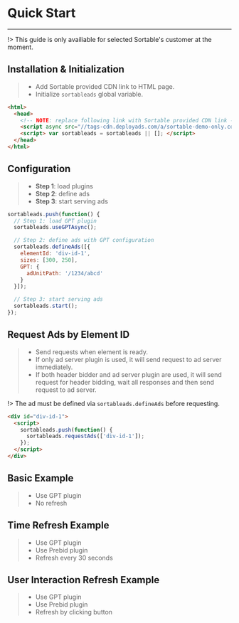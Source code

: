 # Quick Start

---

!> This guide is only availiable for selected Sortable's customer at the moment.

## Installation & Initialization

> * Add Sortable provided CDN link to HTML page.
> * Initialize `sortableads` global variable.

```html
<html>
  <head>
    <!-- NOTE: replace following link with Sortable provided CDN link -->
    <script async src="//tags-cdn.deployads.com/a/sortable-demo-only.com.js"></script>
    <script> var sortableads = sortableads || []; </script>
  </head>
</html>
```

## Configuration

> * **Step 1**: load plugins
> * **Step 2**: define ads
> * **Step 3**: start serving ads

```js
sortableads.push(function() {
  // Step 1: load GPT plugin
  sortableads.useGPTAsync();

  // Step 2: define ads with GPT configuration
  sortableads.defineAds([{
    elementId: 'div-id-1',
    sizes: [300, 250],
    GPT: {
      adUnitPath: '/1234/abcd'
    }
  }]);

  // Step 3: start serving ads
  sortableads.start();
});
```

## Request Ads by Element ID

> * Send requests when element is ready.
> * If only ad server plugin is used, it will send request to
> ad server immediately.
> * If both header bidder and ad server plugin are used, it will send request for
> header bidding, wait all responses and then send request to ad server.

!> The ad must be defined via `sortableads.defineAds` before requesting.

```html
<div id="div-id-1">
  <script>
    sortableads.push(function() {
      sortableads.requestAds(['div-id-1']);
    });
  </script>
</div>
```

## Basic Example

> * Use GPT plugin
> * No refresh

[](//jsfiddle.net/vqv8r7np/103/embedded/html,result/?sortableads_debug=true ':include :type=iframe width=100% height=700 allowpaymentrequest allowfullscreen frameborder=0')

## Time Refresh Example

> * Use GPT plugin
> * Use Prebid plugin
> * Refresh every 30 seconds

[](//jsfiddle.net/vqv8r7np/148/embedded/html,result/ ':include :type=iframe width=100% height=700 allowpaymentrequest allowfullscreen frameborder=0')

## User Interaction Refresh Example

> * Use GPT plugin
> * Use Prebid plugin
> * Refresh by clicking button

[](//jsfiddle.net/vqv8r7np/155/embedded/html,result/ ':include :type=iframe width=100% height=700 allowpaymentrequest allowfullscreen frameborder=0')
